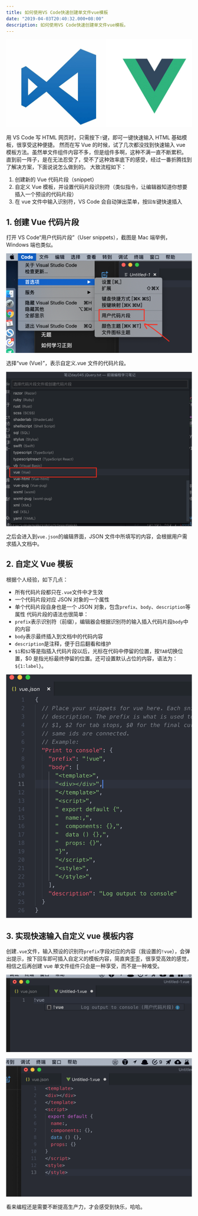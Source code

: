 ```yaml
---
title: 如何使用VS Code快速创建单文件vue模板
date: "2019-04-03T20:40:32.000+08:00"
description: 如何使用VS Code快速创建单文件vue模板。
---
```


![Title Picture](./title_picture.jpg)

用 VS Code 写 HTML 网页时，只需按下`!`键，即可一键快速输入 HTML 基础模板，很享受这种便捷。
然而在写 Vue 的时候，试了几次都没找到快速输入 vue 模板方法。虽然单文件组件内容不多，但是组件多啊，这种不满一直不断累积。
直到前一阵子，是在无法忍受了，受不了这种效率底下的感受，经过一番折腾找到了解决方案，下面说说怎么做到的。
大致流程如下：

1. 创建新的 Vue 代码片段（snippet）
2. 自定义 Vue 模板，并设置代码片段识别符（类似指令，让编辑器知道你想要插入一个预设的代码片段）
3. 在 vue 文件中输入识别符，VS Code 会自动弹出菜单，按`回车`键快速插入

## 1. 创建 Vue 代码片段

打开 VS Code“用户代码片段”（User snippets），截图是 Mac 端举例，Windows 端也类似。

![screenshot](./1.png)

选择“vue (Vue)”，表示自定义.vue 文件的代码片段。

![screenshot](./2.png)

之后会进入到`vue.json`的编辑界面，JSON 文件中所填写的内容，会根据用户需求插入文档中。

## 2. 自定义 Vue 模板

根据个人经验，如下几点：

- 所有代码片段都只在`.vue`文件中才生效
- 一个代码片段对应 JSON 对象的一个属性
- 单个代码片段自身也是一个 JSON 对象，包含`prefix`、`body`、`description`等属性
  代码片段的语法也很简单：
- `prefix`表示识别符（前缀），编辑器会根据识别符的输入插入代码片段`body`中的内容
- `body`表示最终插入到文档中的代码内容
- `description`是注释，便于日后翻看和维护
- `$1`和`$2`等是指插入代码片段以后，光标在代码中停留的位置，按`TAB`切换位置，\$0 是指光标最终停留的位置。还可设置默认占位的内容，语法为：`${1:label}`。

![screenshot](./3.png)

## 3. 实现快速输入自定义 vue 模板内容

创建`.vue`文件，输入预设的识别符`prefix`字段对应的内容（我设置的`!vue`），会弹出提示，按下回车即可插入自定义的模板内容，简直爽歪歪，很享受高效的感觉，相信之后再创建 vue 单文件组件只会是一种享受，而不是一种难受。

![screenshot](./4.png)

![screenshot](./5.png)

看来编程还是需要不断提高生产力，才会感受到快乐，哈哈。
